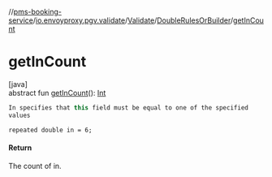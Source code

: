 //[pms-booking-service](../../../../index.md)/[io.envoyproxy.pgv.validate](../../index.md)/[Validate](../index.md)/[DoubleRulesOrBuilder](index.md)/[getInCount](get-in-count.md)

# getInCount

[java]\
abstract fun [getInCount](get-in-count.md)(): [Int](https://kotlinlang.org/api/core/kotlin-stdlib/kotlin/-int/index.html)

```kotlin
In specifies that this field must be equal to one of the specified
values

```
`repeated double in = 6;`

#### Return

The count of in.